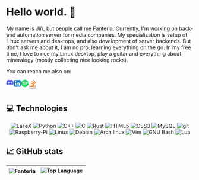 # Hello world. :wave:
My name is Jiří, but people call me Fanteria. Currently, I'm working on back-end automation server for media companies. My specialization is setup of Linux servers and desktops, and also development of server backends. But don't ask me about it, I am no pro, learning everything on the go. In my free time, I love to rice my Linux desktop, play a guitar and everything about mineralogy (mostly collecting nice looking rocks).

You can reach me also on:

<a href="https://discord.gg/f23AeHVUtT">
<img align="left" alt="Fanteria Discord" width="20px" src="svg/discord.svg" />
</a>
<a href="https://www.linkedin.com/in/ji%C5%99%C3%AD-alexandrovi%C4%8D-591397228/">
<img align="left" alt="Fanteria LinkedIn" width="20px" src="svg/linkedin.svg" />
</a>
<a href="https://open.spotify.com/user/u7rcijvodrv8jy30apal7p0vy">
<img align="left" alt="Fanteria Spotify" width="20px" src="svg/spotify.svg" />
</a>
<a href="https://stackoverflow.com/users/7027485/ji%C5%99%C3%AD-alexandrovi%C4%8D">
<img align="left" alt="Fanteria Stack Overflow" width="20px" src="svg/stackoverflow.svg" />
</a>
<br>
<br>

## 💻 Technologies
<p align="center">
  <img src="https://img.shields.io/badge/-LaTeX-008080?style=flat-square&logo=latex&logoColor=white" alt="LaTeX">
  <img src="https://img.shields.io/badge/-Python-3776AB?style=flat-square&logo=python&logoColor=white" alt="Python">
  <img src="https://img.shields.io/badge/-C++-00599C?style=flat-square&logo=cplusplus&logoColor=white" alt="C++">
  <img src="https://img.shields.io/badge/-C-A8B9CC?style=flat-square&logo=c&logoColor=black" alt="C">
  <img src="https://img.shields.io/badge/-Rust-F46623?style=flat-square&logo=rust&logoColor=white" alt="Rust">
  <img src="https://img.shields.io/badge/-HTML5-E34F26?style=flat-square&logo=html5&logoColor=white" alt="HTML5">
  <img src="https://img.shields.io/badge/-CSS3-1572B6?style=flat-square&logo=css3&logoColor=white" alt="CSS3">
  <img src="https://img.shields.io/badge/-MySQL-4479A1?style=flat-square&logo=mysql&logoColor=white" alt="MySQL">
  <img src="https://img.shields.io/badge/-Git-F05032?style=flat-square&logo=git&logoColor=white" alt="git">
  <img src="https://img.shields.io/badge/-Raspberry%20Pi-A22846?style=flat-square&logo=Raspberry-Pi&logoColor=white" alt="Raspberry-Pi">
  <img src="https://img.shields.io/badge/-Linux-FCC624?style=flat-square&logo=linux&logoColor=black" alt="Linux">
  <img src="https://img.shields.io/badge/-Debian-A81D33?style=flat-square&logo=debian&logoColor=white" alt="Debian">
  <img src="https://img.shields.io/badge/-Arch linux-1793D1?style=flat-square&logo=archlinux&logoColor=white" alt="Arch linux">
  <img src="https://img.shields.io/badge/-Vim-019733?style=flat-square&logo=vim&logoColor=white" alt="Vim">
  <img src="https://img.shields.io/badge/-GNU Bash-4EAA25?style=flat-square&logo=gnubash&logoColor=white" alt="GNU Bash">
  <img src="https://img.shields.io/badge/-Lua-2C2D72?style=flat-square&logo=lua&logoColor=white" alt="Lua">
</p>

  
## 📈 GitHub stats

| <img align="center" src="https://github-readme-stats.vercel.app/api?username=Fanteria&show_icons=true&include_all_commits=true&hide_border=true" alt="Fanteria"> | <img alt = "Top Language" src="https://github-readme-stats.vercel.app/api/top-langs/?username=fanteria&hide=html,&hide_border=true&title_color=5391FE&text_color=555"> |
| ------------- | ------------- |
